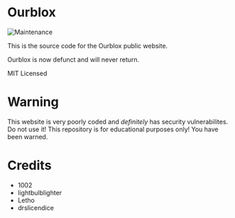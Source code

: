 # Ourblox
![Maintenance](https://img.shields.io/maintenance/no/2020)

This is the source code for the Ourblox public website.

Ourblox is now defunct and will never return.

MIT Licensed

# Warning

This website is very poorly coded and *definitely* has security vulnerabilites. Do not use it! This repository is for educational purposes only! You have been warned.

# Credits

* 1002
* lightbulblighter
* Letho
* drslicendice
